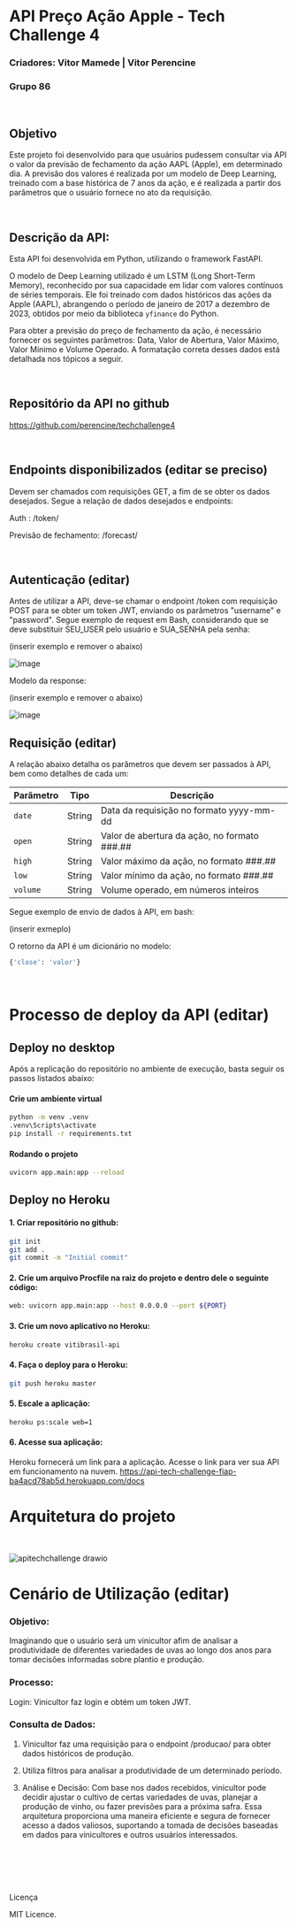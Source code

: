 # API Preço Ação Apple - Tech Challenge 4

### Criadores: Vitor Mamede | Vitor Perencine
### Grupo 86

<br/>

## Objetivo

Este projeto foi desenvolvido para que usuários pudessem consultar via API o valor da previsão de fechamento da ação AAPL (Apple), em determinado dia. A previsão dos valores é realizada por um modelo de Deep Learning, treinado com a base histórica de 7 anos da ação, e é realizada a partir dos parâmetros que o usuário fornece no ato da requisição.

<br/>

## Descrição da API:

Esta API foi desenvolvida em Python, utilizando o framework FastAPI.

O modelo de Deep Learning utilizado é um LSTM (Long Short-Term Memory), reconhecido por sua capacidade em lidar com valores contínuos de séries temporais. Ele foi treinado com dados históricos das ações da Apple (AAPL), abrangendo o período de janeiro de 2017 a dezembro de 2023, obtidos por meio da biblioteca `yfinance` do Python.

Para obter a previsão do preço de fechamento da ação, é necessário fornecer os seguintes parâmetros: Data, Valor de Abertura, Valor Máximo, Valor Mínimo e Volume Operado. A formatação correta desses dados está detalhada nos tópicos a seguir.

<br/>

## Repositório da API no github

https://github.com/perencine/techchallenge4

<br/>

## Endpoints disponibilizados (editar se preciso)

Devem ser chamados com requisições GET, a fim de se obter os dados desejados. Segue a relação de dados desejados e endpoints:

Auth : /token/

Previsão de fechamento: /forecast/

<br/>

## Autenticação (editar)

Antes de utilizar a API, deve-se chamar o endpoint /token com requisição POST para se obter um token JWT, enviando os parâmetros "username" e "password". Segue exemplo de request em Bash, considerando que se deve substituir SEU_USER pelo usuário e SUA_SENHA pela senha:

 (inserir exemplo e remover o abaixo)
 
![image](https://github.com/mamedevitor/techchallenge/assets/55901404/ce89c34b-30da-4014-980d-f0c4bc4d4f18)

Modelo da response:

 (inserir exemplo e remover o abaixo)

![image](https://github.com/mamedevitor/techchallenge/assets/55901404/1ae943b6-6dbc-47cd-a10f-7ef99e11dd01)

## Requisição (editar)

A relação abaixo detalha os parâmetros que devem ser passados à API, bem como detalhes de cada um:

| Parâmetro | Tipo | Descrição |
| --------- | ---- | --------- |
| `date` | String | Data da requisição no formato yyyy-mm-dd |
| `open` | String | Valor de abertura da ação, no formato ###.## |
| `high` | String | Valor máximo da ação, no formato ###.## |
| `low` | String | Valor mínimo da ação, no formato ###.## |
| `volume` | String | Volume operado, em números inteiros |

Segue exemplo de envio de dados à API, em bash:

(inserir exmeplo)

O retorno da API é um dicionário no modelo:
```python
{'close': 'valor'}
```
<br/>

# Processo de deploy da API (editar)

## Deploy no desktop

Após a replicação do repositório no ambiente de execução, basta seguir os passos listados abaixo:

#### Crie um ambiente virtual

```bash
python -m venv .venv
.venv\Scripts\activate
pip install -r requirements.txt
```
#### Rodando o projeto

```bash
uvicorn app.main:app --reload
```
 
## Deploy no Heroku

#### 1. Criar repositório no github:
```bash
git init
git add .
git commit -m "Initial commit"
```

#### 2. Crie um arquivo Procfile na raiz do projeto e dentro dele o seguinte código:
```bash
web: uvicorn app.main:app --host 0.0.0.0 --port ${PORT}
```

#### 3. Crie um novo aplicativo no Heroku:
```bash
heroku create vitibrasil-api
```
#### 4. Faça o deploy para o Heroku:
```bash
git push heroku master
```
#### 5. Escale a aplicação:
```bash
heroku ps:scale web=1
```

#### 6. Acesse sua aplicação:
Heroku fornecerá um link para a aplicação. Acesse o link para ver sua API em funcionamento na nuvem.
https://api-tech-challenge-fiap-ba4acd78ab5d.herokuapp.com/docs

# Arquitetura do projeto
<br/>

![apitechchallenge drawio](https://github.com/mamedevitor/techchallenge/assets/83721127/2494997e-96d8-41e2-82ab-7816b7c9cb8f)

# Cenário de Utilização (editar)


### Objetivo: 
Imaginando que o usuário será um vinicultor afim de analisar a produtividade de diferentes variedades de uvas ao longo dos anos para tomar decisões informadas sobre plantio e produção.

### Processo:

Login: Vinicultor faz login e obtém um token JWT.

### Consulta de Dados:
1. Vinicultor faz uma requisição para o endpoint /producao/ para obter dados históricos de produção.
2. Utiliza filtros para analisar a produtividade de um determinado período.

3. Análise e Decisão:
Com base nos dados recebidos, vinicultor pode decidir ajustar o cultivo de certas variedades de uvas, planejar a produção de vinho, ou fazer previsões para a próxima safra.
Essa arquitetura proporciona uma maneira eficiente e segura de fornecer acesso a dados valiosos, suportando a tomada de decisões baseadas em dados para vinicultores e outros usuários interessados.


<br/>
<br/>
<br/>
<br/>

Licença

MIT Licence.
